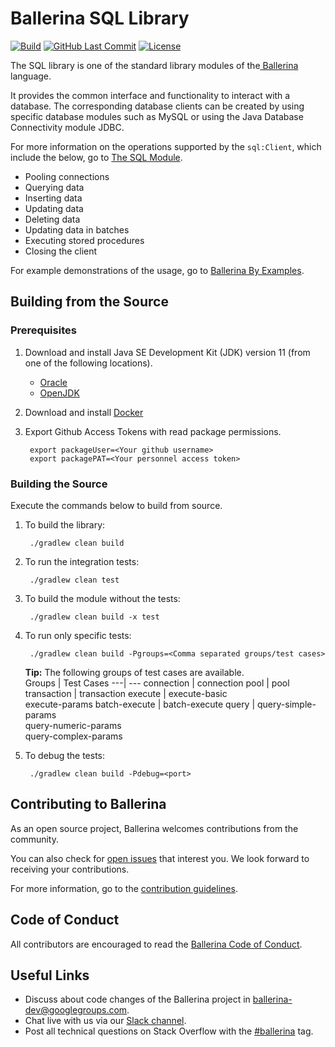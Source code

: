 Ballerina SQL Library
===================

  [![Build](https://github.com/ballerina-platform/module-ballerina-sql/workflows/Build/badge.svg)](https://github.com/ballerina-platform/module-ballerina-sql/actions?query=workflow%3ABuild)
  [![GitHub Last Commit](https://img.shields.io/github/last-commit/ballerina-platform/module-ballerina-sql.svg)](https://github.com/ballerina-platform/module-ballerina-sql/commits/master)
  [![License](https://img.shields.io/badge/License-Apache%202.0-blue.svg)](https://opensource.org/licenses/Apache-2.0)

The SQL library is one of the standard library modules of the<a target="_blank" href="https://ballerina.io/"> Ballerina</a> language.

It provides the common interface and functionality to interact with a database. The corresponding database clients can be created by using specific database modules such as MySQL or using the Java Database Connectivity module JDBC.

For more information on the operations supported by the `sql:Client`, which include the below, go to [The SQL Module](https://ballerina.io/swan-lake/learn/api-docs/ballerina/sql/).

- Pooling connections
- Querying data
- Inserting data
- Updating data
- Deleting data
- Updating data in batches
- Executing stored procedures
- Closing the client

For example demonstrations of the usage, go to [Ballerina By Examples](https://ballerina.io/swan-lake/learn/by-example/mysql-init-options.html).

## Building from the Source

### Prerequisites

1. Download and install Java SE Development Kit (JDK) version 11 (from one of the following locations).
   * [Oracle](https://www.oracle.com/java/technologies/javase-jdk11-downloads.html)
   * [OpenJDK](http://openjdk.java.net/install/index.html)

2. Download and install [Docker](https://www.docker.com/get-started)
   
3. Export Github Access Tokens with read package permissions.
        
        export packageUser=<Your github username>
        export packagePAT=<Your personnel access token>

### Building the Source

Execute the commands below to build from source.

1. To build the library:
        
        ./gradlew clean build

2. To run the integration tests:

        ./gradlew clean test

3. To build the module without the tests:

        ./gradlew clean build -x test

4. To run only specific tests:

        ./gradlew clean build -Pgroups=<Comma separated groups/test cases>

   **Tip:** The following groups of test cases are available.<br>
   Groups | Test Cases
   ---| ---
   connection | connection
   pool | pool
   transaction | transaction
   execute | execute-basic <br> execute-params
   batch-execute | batch-execute 
   query | query-simple-params<br>query-numeric-params<br>query-complex-params

4. To debug the tests:

        ./gradlew clean build -Pdebug=<port>

## Contributing to Ballerina

As an open source project, Ballerina welcomes contributions from the community. 

You can also check for [open issues](https://github.com/ballerina-platform/module-ballerina-sql/issues) that interest you. We look forward to receiving your contributions.

For more information, go to the [contribution guidelines](https://github.com/ballerina-platform/ballerina-lang/blob/master/CONTRIBUTING.md).

## Code of Conduct

All contributors are encouraged to read the [Ballerina Code of Conduct](https://ballerina.io/code-of-conduct).

## Useful Links

* Discuss about code changes of the Ballerina project in [ballerina-dev@googlegroups.com](mailto:ballerina-dev@googlegroups.com).
* Chat live with us via our [Slack channel](https://ballerina.io/community/slack/).
* Post all technical questions on Stack Overflow with the [#ballerina](https://stackoverflow.com/questions/tagged/ballerina) tag.
